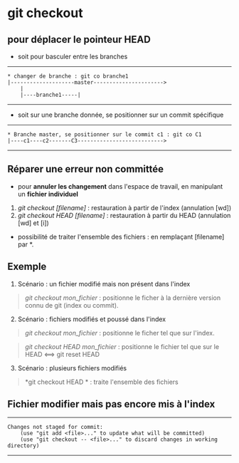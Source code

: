 git checkout
============

## pour déplacer le pointeur HEAD
* soit pour basculer entre les branches
---
	* changer de branche : git co branche1
	|--------------------master---------------------->	
		|
        |----branche1-----|
 
--- 

* soit sur une branche donnée, se positionner sur un commit spécifique
---
	* Branche master, se positionner sur le commit c1 : git co C1
	|----c1----c2-------C3--------------------------->	

 
--- 

## Réparer une erreur non committée
* pour **annuler les changement** dans l'espace de travail, en manipulant un **fichier individuel**
1. *git checkout [filename]* : restauration à partir de l'index (annulation [wd])
2. *git checkout HEAD [filename]* : restauration à partir du HEAD (annulation [wd] et [i])

* possibilité de traiter l'ensemble des fichiers : en remplaçant [filename] par *.

## Exemple
1. Scénario : un fichier modifié mais non présent dans l'index
> *git checkout mon_fichier* : positionne le ficher à la dernière version connu de git (index ou commit).

2. Scénario : fichiers modifiés et poussé dans l'index
> *git checkout mon_fichier* : positionne le ficher tel que sur l'index.

> *git checkout HEAD mon_fichier* : positionne le fichier tel que sur le HEAD <==> git reset HEAD

3. Scénario : plusieurs fichiers modifiés
> *git checkout HEAD * : traite l'ensemble des fichiers

## Fichier modifier mais pas encore mis à l'index
---

	Changes not staged for commit:
  		(use "git add <file>..." to update what will be committed)
  		(use "git checkout -- <file>..." to discard changes in working directory)
---
